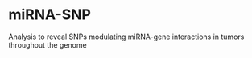 # miRNA-SNP
Analysis to reveal SNPs modulating miRNA-gene interactions in tumors throughout the genome